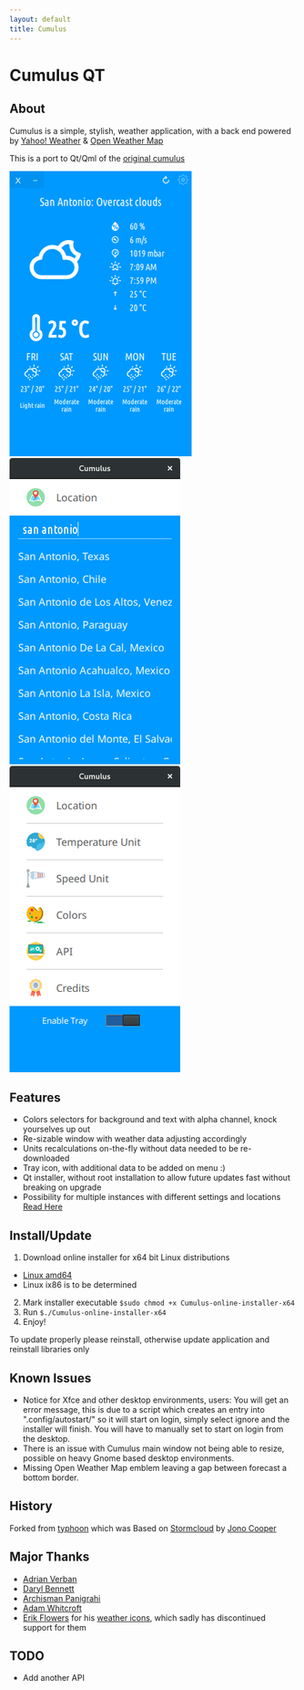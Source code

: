```yaml
---
layout: default
title: Cumulus
---
```


# Cumulus QT
## About
Cumulus is a simple, stylish, weather application, with a back end powered by [Yahoo! Weather](http://weather.yahoo.com) & [Open Weather Map](http://openweathermap.org/)

This is a port to Qt/Qml of the [original cumulus](legacy_cumulus.md)

![weather](assets/images/weather.gif) ![location](assets/images/location.png) ![settings](assets/images/settings.png)

## Features
- Colors selectors for background and text with alpha channel, knock yourselves up out
- Re-sizable window with weather data adjusting accordingly
- Units recalculations on-the-fly without data needed to be re-downloaded
- Tray icon, with additional data to be added on menu :)
- Qt installer, without root installation to allow future updates fast without breaking on upgrade
- Possibility for multiple instances with different settings and locations [Read Here](multiple_inst.md)

## Install/Update
1. Download online installer for x64 bit Linux distributions
 - [Linux amd64](https://github.com/vadrian89/cumulus-qt/releases/)
 - Linux ix86 is to be determined
2. Mark installer executable
`$sudo chmod +x Cumulus-online-installer-x64`
3. Run
`$./Cumulus-online-installer-x64`
4. Enjoy!

To update properly please reinstall, otherwise update application and reinstall libraries only

## Known Issues
- Notice for Xfce and other desktop environments, users:
You will get an error message, this is due to a script which creates an entry into ".config/autostart/" so it will start on login, simply select ignore and the installer will finish. You will have to manually set to start on login from the desktop. 
- There is an issue with Cumulus main window not being able to resize, possible on heavy Gnome based desktop environments.  
- Missing Open Weather Map emblem leaving a gap between forecast a bottom border.

## History
Forked from [typhoon](https://github.com/apandada1/typhoon) which was
Based on [Stormcloud](https://github.com/consindo/stormcloud/) by [Jono Cooper](https://twitter.com/consindo)

## Major Thanks
- [Adrian Verban](https://github.com/vadrian89)
- [Daryl Bennett](https://github.com/kd8bny)
- [Archisman Panigrahi](https://github.com/apandada1)
- [Adam Whitcroft](https://twitter.com/AdamWhitcroft)
- [Erik Flowers](https://github.com/erikflowers) for his [weather icons](https://github.com/erikflowers/weather-icons),
which sadly has discontinued support for them

## TODO
- Add another API
